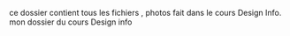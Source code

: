 ce dossier contient tous les fichiers , photos fait dans le cours Design Info. 
mon dossier du cours Design info 
